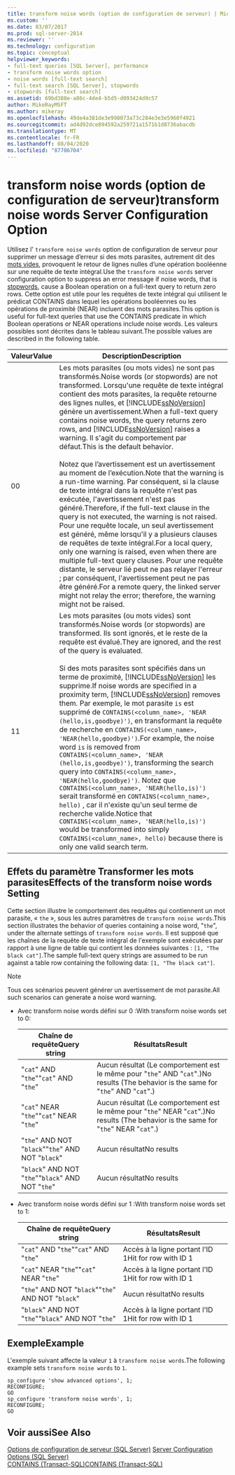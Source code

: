 ```yaml
---
title: transform noise words (option de configuration de serveur) | Microsoft Docs
ms.custom: ''
ms.date: 03/07/2017
ms.prod: sql-server-2014
ms.reviewer: ''
ms.technology: configuration
ms.topic: conceptual
helpviewer_keywords:
- full-text queries [SQL Server], performance
- transform noise words option
- noise words [full-text search]
- full-text search [SQL Server], stopwords
- stopwords [full-text search]
ms.assetid: 69bd388e-a86c-4de4-b5d5-d093424d9c57
author: MikeRayMSFT
ms.author: mikeray
ms.openlocfilehash: 49de4a381de3e998073a73c284e3e3e5960f4921
ms.sourcegitcommit: ad4d92dce894592a259721a1571b1d8736abacdb
ms.translationtype: MT
ms.contentlocale: fr-FR
ms.lasthandoff: 08/04/2020
ms.locfileid: "87706704"
---
```

# <a name="transform-noise-words-server-configuration-option"></a><span data-ttu-id="98d49-102">transform noise words (option de configuration de serveur)</span><span class="sxs-lookup"><span data-stu-id="98d49-102">transform noise words Server Configuration Option</span></span>
  <span data-ttu-id="98d49-103">Utilisez l' `transform noise words` option de configuration de serveur pour supprimer un message d’erreur si des mots parasites, autrement dit des [mots vides](../../relational-databases/search/full-text-search.md), provoquent le retour de lignes nulles d’une opération booléenne sur une requête de texte intégral.</span><span class="sxs-lookup"><span data-stu-id="98d49-103">Use the `transform noise words` server configuration option to suppress an error message if noise words, that is [stopwords](../../relational-databases/search/full-text-search.md), cause a Boolean operation on a full-text query to return zero rows.</span></span> <span data-ttu-id="98d49-104">Cette option est utile pour les requêtes de texte intégral qui utilisent le prédicat CONTAINS dans lequel les opérations booléennes ou les opérations de proximité (NEAR) incluent des mots parasites.</span><span class="sxs-lookup"><span data-stu-id="98d49-104">This option is useful for full-text queries that use the CONTAINS predicate in which Boolean operations or NEAR operations include noise words.</span></span> <span data-ttu-id="98d49-105">Les valeurs possibles sont décrites dans le tableau suivant.</span><span class="sxs-lookup"><span data-stu-id="98d49-105">The possible values are described in the following table.</span></span>  
  
|<span data-ttu-id="98d49-106">Valeur</span><span class="sxs-lookup"><span data-stu-id="98d49-106">Value</span></span>|<span data-ttu-id="98d49-107">Description</span><span class="sxs-lookup"><span data-stu-id="98d49-107">Description</span></span>|  
|-----------|-----------------|  
|<span data-ttu-id="98d49-108">0</span><span class="sxs-lookup"><span data-stu-id="98d49-108">0</span></span>|<span data-ttu-id="98d49-109">Les mots parasites (ou mots vides) ne sont pas transformés.</span><span class="sxs-lookup"><span data-stu-id="98d49-109">Noise words (or stopwords) are not transformed.</span></span> <span data-ttu-id="98d49-110">Lorsqu'une requête de texte intégral contient des mots parasites, la requête retourne des lignes nulles, et [!INCLUDE[ssNoVersion](../../includes/ssnoversion-md.md)] génère un avertissement.</span><span class="sxs-lookup"><span data-stu-id="98d49-110">When a full-text query contains noise words, the query returns zero rows, and [!INCLUDE[ssNoVersion](../../includes/ssnoversion-md.md)] raises a warning.</span></span> <span data-ttu-id="98d49-111">Il s'agit du comportement par défaut.</span><span class="sxs-lookup"><span data-stu-id="98d49-111">This is the default behavior.</span></span><br /><br /> <span data-ttu-id="98d49-112">Notez que l’avertissement est un avertissement au moment de l’exécution.</span><span class="sxs-lookup"><span data-stu-id="98d49-112">Note that the warning is a run-time warning.</span></span> <span data-ttu-id="98d49-113">Par conséquent, si la clause de texte intégral dans la requête n'est pas exécutée, l'avertissement n'est pas généré.</span><span class="sxs-lookup"><span data-stu-id="98d49-113">Therefore, if the full-text clause in the query is not executed, the warning is not raised.</span></span> <span data-ttu-id="98d49-114">Pour une requête locale, un seul avertissement est généré, même lorsqu'il y a plusieurs clauses de requêtes de texte intégral.</span><span class="sxs-lookup"><span data-stu-id="98d49-114">For a local query, only one warning is raised, even when there are multiple full-text query clauses.</span></span> <span data-ttu-id="98d49-115">Pour une requête distante, le serveur lié peut ne pas relayer l'erreur ; par conséquent, l'avertissement peut ne pas être généré.</span><span class="sxs-lookup"><span data-stu-id="98d49-115">For a remote query, the linked server might not relay the error; therefore, the warning might not be raised.</span></span>|  
|<span data-ttu-id="98d49-116">1</span><span class="sxs-lookup"><span data-stu-id="98d49-116">1</span></span>|<span data-ttu-id="98d49-117">Les mots parasites (ou mots vides) sont transformés.</span><span class="sxs-lookup"><span data-stu-id="98d49-117">Noise words (or stopwords) are transformed.</span></span> <span data-ttu-id="98d49-118">Ils sont ignorés, et le reste de la requête est évalué.</span><span class="sxs-lookup"><span data-stu-id="98d49-118">They are ignored, and the rest of the query is evaluated.</span></span><br /><br /> <span data-ttu-id="98d49-119">Si des mots parasites sont spécifiés dans un terme de proximité, [!INCLUDE[ssNoVersion](../../includes/ssnoversion-md.md)] les supprime.</span><span class="sxs-lookup"><span data-stu-id="98d49-119">If noise words are specified in a proximity term, [!INCLUDE[ssNoVersion](../../includes/ssnoversion-md.md)] removes them.</span></span> <span data-ttu-id="98d49-120">Par exemple, le mot parasite `is` est supprimé de `CONTAINS(<column_name>, 'NEAR (hello,is,goodbye)')`, en transformant la requête de recherche en `CONTAINS(<column_name>, 'NEAR(hello,goodbye)')`.</span><span class="sxs-lookup"><span data-stu-id="98d49-120">For example, the noise word `is` is removed from `CONTAINS(<column_name>, 'NEAR (hello,is,goodbye)')`, transforming the search query into `CONTAINS(<column_name>, 'NEAR(hello,goodbye)')`.</span></span> <span data-ttu-id="98d49-121">Notez que `CONTAINS(<column_name>, 'NEAR(hello,is)')` serait transformé en `CONTAINS(<column_name>, hello)` , car il n'existe qu'un seul terme de recherche valide.</span><span class="sxs-lookup"><span data-stu-id="98d49-121">Notice that `CONTAINS(<column_name>, 'NEAR(hello,is)')` would be transformed into simply `CONTAINS(<column_name>, hello)` because there is only one valid search term.</span></span>|  
  
## <a name="effects-of-the-transform-noise-words-setting"></a><span data-ttu-id="98d49-122">Effets du paramètre Transformer les mots parasites</span><span class="sxs-lookup"><span data-stu-id="98d49-122">Effects of the transform noise words Setting</span></span>  
 <span data-ttu-id="98d49-123">Cette section illustre le comportement des requêtes qui contiennent un mot parasite, « `the` », sous les autres paramètres de `transform noise words`.</span><span class="sxs-lookup"><span data-stu-id="98d49-123">This section illustrates the behavior of queries containing a noise word, "`the`", under the alternate settings of `transform noise words`.</span></span>  <span data-ttu-id="98d49-124">Il est supposé que les chaînes de la requête de texte intégral de l'exemple sont exécutées par rapport à une ligne de table qui contient les données suivantes : `[1, "The black cat"]`.</span><span class="sxs-lookup"><span data-stu-id="98d49-124">The sample full-text query strings are assumed to be run against a table row containing the following data: `[1, "The black cat"]`.</span></span>  
  
> [!NOTE]  
>  <span data-ttu-id="98d49-125">Tous ces scénarios peuvent générer un avertissement de mot parasite.</span><span class="sxs-lookup"><span data-stu-id="98d49-125">All such scenarios can generate a noise word warning.</span></span>  
  
-   <span data-ttu-id="98d49-126">Avec transform noise words défini sur 0 :</span><span class="sxs-lookup"><span data-stu-id="98d49-126">With transform noise words set to 0:</span></span>  
  
    |<span data-ttu-id="98d49-127">Chaîne de requête</span><span class="sxs-lookup"><span data-stu-id="98d49-127">Query string</span></span>|<span data-ttu-id="98d49-128">Résultats</span><span class="sxs-lookup"><span data-stu-id="98d49-128">Result</span></span>|  
    |------------------|------------|  
    |<span data-ttu-id="98d49-129">"`cat`" AND "`the`"</span><span class="sxs-lookup"><span data-stu-id="98d49-129">"`cat`" AND "`the`"</span></span>|<span data-ttu-id="98d49-130">Aucun résultat (Le comportement est le même pour "`the`" AND "`cat`".)</span><span class="sxs-lookup"><span data-stu-id="98d49-130">No results (The behavior is the same for "`the`" AND "`cat`".)</span></span>|  
    |<span data-ttu-id="98d49-131">"`cat`" NEAR "`the`"</span><span class="sxs-lookup"><span data-stu-id="98d49-131">"`cat`" NEAR "`the`"</span></span>|<span data-ttu-id="98d49-132">Aucun résultat (Le comportement est le même pour "`the`" NEAR "`cat`".)</span><span class="sxs-lookup"><span data-stu-id="98d49-132">No results (The behavior is the same for "`the`" NEAR "`cat`".)</span></span>|  
    |<span data-ttu-id="98d49-133">"`the`" AND NOT "`black`"</span><span class="sxs-lookup"><span data-stu-id="98d49-133">"`the`" AND NOT "`black`"</span></span>|<span data-ttu-id="98d49-134">Aucun résultat</span><span class="sxs-lookup"><span data-stu-id="98d49-134">No results</span></span>|  
    |<span data-ttu-id="98d49-135">"`black`" AND NOT "`the`"</span><span class="sxs-lookup"><span data-stu-id="98d49-135">"`black`" AND NOT "`the`"</span></span>|<span data-ttu-id="98d49-136">Aucun résultat</span><span class="sxs-lookup"><span data-stu-id="98d49-136">No results</span></span>|  
  
-   <span data-ttu-id="98d49-137">Avec transform noise words défini sur 1 :</span><span class="sxs-lookup"><span data-stu-id="98d49-137">With transform noise words set to 1:</span></span>  
  
    |<span data-ttu-id="98d49-138">Chaîne de requête</span><span class="sxs-lookup"><span data-stu-id="98d49-138">Query string</span></span>|<span data-ttu-id="98d49-139">Résultats</span><span class="sxs-lookup"><span data-stu-id="98d49-139">Result</span></span>|  
    |------------------|------------|  
    |<span data-ttu-id="98d49-140">"`cat`" AND "`the`"</span><span class="sxs-lookup"><span data-stu-id="98d49-140">"`cat`" AND "`the`"</span></span>|<span data-ttu-id="98d49-141">Accès à la ligne portant l'ID 1</span><span class="sxs-lookup"><span data-stu-id="98d49-141">Hit for row with ID 1</span></span>|  
    |<span data-ttu-id="98d49-142">"`cat`" NEAR "`the`"</span><span class="sxs-lookup"><span data-stu-id="98d49-142">"`cat`" NEAR "`the`"</span></span>|<span data-ttu-id="98d49-143">Accès à la ligne portant l'ID 1</span><span class="sxs-lookup"><span data-stu-id="98d49-143">Hit for row with ID 1</span></span>|  
    |<span data-ttu-id="98d49-144">"`the`" AND NOT "`black`"</span><span class="sxs-lookup"><span data-stu-id="98d49-144">"`the`" AND NOT "`black`"</span></span>|<span data-ttu-id="98d49-145">Aucun résultat</span><span class="sxs-lookup"><span data-stu-id="98d49-145">No results</span></span>|  
    |<span data-ttu-id="98d49-146">"`black`" AND NOT "`the`"</span><span class="sxs-lookup"><span data-stu-id="98d49-146">"`black`" AND NOT "`the`"</span></span>|<span data-ttu-id="98d49-147">Accès à la ligne portant l'ID 1</span><span class="sxs-lookup"><span data-stu-id="98d49-147">Hit for row with ID 1</span></span>|  
  
## <a name="example"></a><span data-ttu-id="98d49-148">Exemple</span><span class="sxs-lookup"><span data-stu-id="98d49-148">Example</span></span>  
 <span data-ttu-id="98d49-149">L'exemple suivant affecte la valeur `1` à `transform noise words`.</span><span class="sxs-lookup"><span data-stu-id="98d49-149">The following example sets `transform noise words` to `1`.</span></span>  
  
```  
sp_configure 'show advanced options', 1;  
RECONFIGURE;  
GO  
sp_configure 'transform noise words', 1;  
RECONFIGURE;  
GO  
```  
  
## <a name="see-also"></a><span data-ttu-id="98d49-150">Voir aussi</span><span class="sxs-lookup"><span data-stu-id="98d49-150">See Also</span></span>  
 <span data-ttu-id="98d49-151">[Options de configuration de serveur &#40;SQL Server&#41;](server-configuration-options-sql-server.md) </span><span class="sxs-lookup"><span data-stu-id="98d49-151">[Server Configuration Options &#40;SQL Server&#41;](server-configuration-options-sql-server.md) </span></span>  
 [<span data-ttu-id="98d49-152">CONTAINS &#40;Transact-SQL&#41;</span><span class="sxs-lookup"><span data-stu-id="98d49-152">CONTAINS &#40;Transact-SQL&#41;</span></span>](/sql/t-sql/queries/contains-transact-sql)  
  
  
